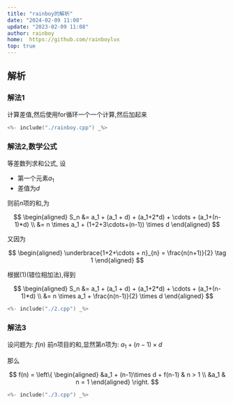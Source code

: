 ```yaml
---
title: "rainboy的解析"
date: "2024-02-09 11:08"
update: "2023-02-09 11:08"
author: rainboy
home:  https://github.com/rainboylvx
top: true
---
```


## 解析

### 解法1

计算差值,然后使用for循环一个一个计算,然后加起来 

```cpp
<%- include("./rainboy.cpp") _%>
```

### 解法2,数学公式

等差数列求和公式, 设

- 第一个元素$a_1$
- 差值为$d$

则前$n$项的和,为


$$
\begin{aligned}
S_n &= a_1 + (a_1 + d) + (a_1+2*d) + \cdots + (a_1+(n-1)*d) \\
    &= n \times a_1 + (1+2+3\cdots+(n-1)) \times d
\end{aligned}
$$

又因为

$$
\begin{aligned}
\underbrace{1+2+\cdots + n}_{n} = \frac{n(n+1)}{2}  \tag 1
\end{aligned}
$$

根据$(1)$(错位相加法),得到

$$
\begin{aligned}
S_n &= a_1 + (a_1 + d) + (a_1+2*d) + \cdots + (a_1+(n-1)*d) \\
    &= n \times a_1 + \frac{n(n-1)}{2} \times d
\end{aligned}
$$


```cpp
<%- include("./2.cpp") _%>
```

### 解法3

设问题为: $f(n)$ 前$n$项目的和,显然第$n$项为: $a_1 + (n-1) \times d$

那么

$$
f(n) = \left\{
\begin{aligned}
 &a_1 + (n-1)\times d + f(n-1) & n > 1 \\
 &a_1 & n = 1
\end{aligned}
\right.
$$


```cpp
<%- include("./3.cpp") _%>
```
